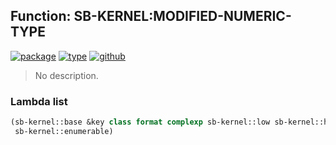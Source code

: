 ## Function: SB-KERNEL:MODIFIED-NUMERIC-TYPE
[![package](https://img.shields.io/badge/Package-SB--KERNEL-5f9ea0.svg?style=social&colorA=999999)](../) [![type](https://img.shields.io/badge/Type-Function-5f9ea0.svg?style=social&colorA=999999)](../#function) [![github](https://img.shields.io/badge/GitHub-View_the_source-5f9ea0.svg?style=social&colorA=999999&logo=github)](https://github.com/sbcl/sbcl/blob/master/src/code/early-type.lisp/) 

> No description.

### Lambda list
```cl
(sb-kernel::base &key class format complexp sb-kernel::low sb-kernel::high
 sb-kernel::enumerable)
```
